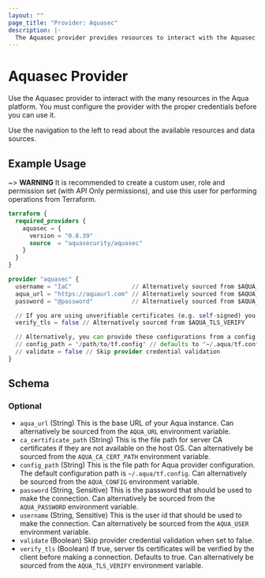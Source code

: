 ```yaml
---
layout: ""
page_title: "Provider: Aquasec"
description: |-
  The Aquasec provider provides resources to interact with the Aquasec API.
---
```


# Aquasec Provider

Use the Aquasec provider to interact with the many resources in the Aqua platform. 
You must configure the provider with the proper credentials before you can use it.

Use the navigation to the left to read about the available resources and data sources.

## Example Usage

~> **WARNING** It is recommended to create a custom user, role and permission set 
(with API Only permissions), and use this user for performing operations from Terraform.

```terraform
terraform {
  required_providers {
    aquasec = {
      version = "0.8.39"
      source  = "aquasecurity/aquasec"
    }
  }
}

provider "aquasec" {
  username = "IaC"                 // Alternatively sourced from $AQUA_USER
  aqua_url = "https://aquaurl.com" // Alternatively sourced from $AQUA_URL
  password = "@password"           // Alternatively sourced from $AQUA_PASSWORD

  // If you are using unverifiable certificates (e.g. self-signed) you may need to disable certificate verification
  verify_tls = false // Alternatively sourced from $AQUA_TLS_VERIFY

  // Alternatively, you can provide these configurations from a config file, and configure the provider as below
  // config_path = '/path/to/tf.config' // defaults to '~/.aqua/tf.config' -- Alternatively sourced from $AQUA_CONFIG
  // validate = false // Skip provider credential validation
}
```

<!-- schema generated by tfplugindocs -->
## Schema

### Optional

- `aqua_url` (String) This is the base URL of your Aqua instance. Can alternatively be sourced from the `AQUA_URL` environment variable.
- `ca_certificate_path` (String) This is the file path for server CA certificates if they are not available on the host OS. Can alternatively be sourced from the `AQUA_CA_CERT_PATH` environment variable.
- `config_path` (String) This is the file path for Aqua provider configuration. The default configuration path is `~/.aqua/tf.config`. Can alternatively be sourced from the `AQUA_CONFIG` environment variable.
- `password` (String, Sensitive) This is the password that should be used to make the connection. Can alternatively be sourced from the `AQUA_PASSWORD` environment variable.
- `username` (String, Sensitive) This is the user id that should be used to make the connection. Can alternatively be sourced from the `AQUA_USER` environment variable.
- `validate` (Boolean) Skip provider credential validation when set to false.
- `verify_tls` (Boolean) If true, server tls certificates will be verified by the client before making a connection. Defaults to true. Can alternatively be sourced from the `AQUA_TLS_VERIFY` environment variable.